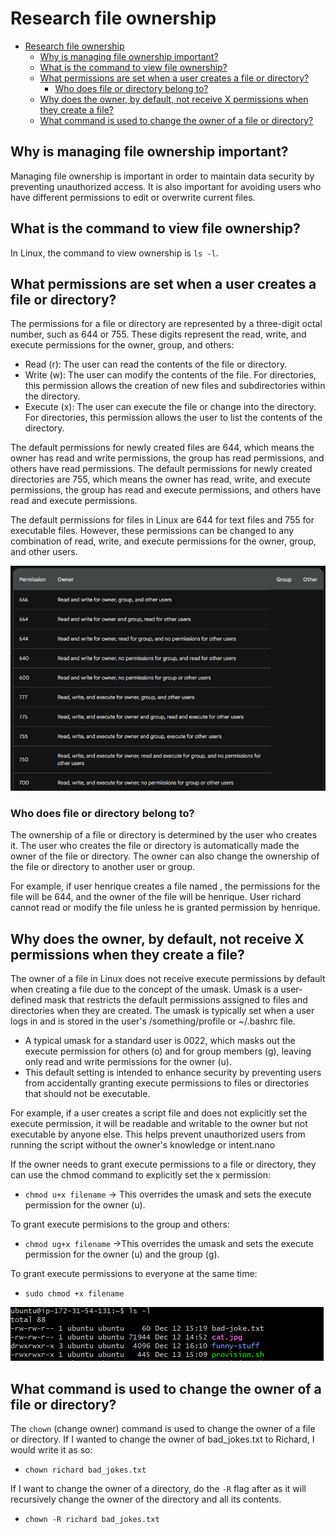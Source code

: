 # Research file ownership

- [Research file ownership](#research-file-ownership)
  - [Why is managing file ownership important?](#why-is-managing-file-ownership-important)
  - [What is the command to view file ownership?](#what-is-the-command-to-view-file-ownership)
  - [What permissions are set when a user creates a file or directory?](#what-permissions-are-set-when-a-user-creates-a-file-or-directory)
    - [Who does file or directory belong to?](#who-does-file-or-directory-belong-to)
  - [Why does the owner, by default, not receive X permissions when they create a file?](#why-does-the-owner-by-default-not-receive-x-permissions-when-they-create-a-file)
  - [What command is used to change the owner of a file or directory?](#what-command-is-used-to-change-the-owner-of-a-file-or-directory)


## Why is managing file ownership important?

Managing file ownership is important in order to maintain data security by preventing unauthorized access.
It is also important for avoiding users who have different permissions to edit or overwrite current files.

## What is the command to view file ownership?

In Linux, the command to view ownership is `ls -l`.

## What permissions are set when a user creates a file or directory? 

The permissions for a file or directory are represented by a three-digit octal number, such as 644 or 755. These digits represent the read, write, and execute permissions for the owner, group, and others:

* Read (r): The user can read the contents of the file or directory.
* Write (w): The user can modify the contents of the file. For directories, this permission allows the creation of new files and subdirectories within the directory.
* Execute (x): The user can execute the file or change into the directory. For directories, this permission allows the user to list the contents of the directory.

The default permissions for newly created files are 644, which means the owner has read and write permissions, the group has read permissions, and others have read permissions. The default permissions for newly created directories are 755, which means the owner has read, write, and execute permissions, the group has read and execute permissions, and others have read and execute permissions.

The default permissions for files in Linux are 644 for text files and 755 for executable files. However, these permissions can be changed to any combination of read, write, and execute permissions for the owner, group, and other users.

![Screenshot permissions-file-directory.png](<../readme-images/Screenshot permissions-file-directory.png>)

### Who does file or directory belong to?


The ownership of a file or directory is determined by the user who creates it. The user who creates the file or directory is automatically made the owner of the file or directory. The owner can also change the ownership of the file or directory to another user or group.

For example, if user henrique creates a file named <myfile>, the permissions for the file will be 644, and the owner of the file will be henrique. User richard cannot read or modify the file unless he is granted permission by henrique.

## Why does the owner, by default, not receive X permissions when they create a file?

The owner of a file in Linux does not receive execute permissions by default when creating a file due to the concept of the umask.
Umask is a user-defined mask that restricts the default permissions assigned to files and directories when they are created. The umask is typically set when a user logs in and is stored in the user's /something/profile or ~/.bashrc file. 

* A typical umask for a standard user is 0022, which masks out the execute permission for others (o) and for group members (g), leaving only read and write permissions for the owner (u).
* This default setting is intended to enhance security by preventing users from accidentally granting execute permissions to files or directories that should not be executable.

For example, if a user creates a script file and does not explicitly set the execute permission, it will be readable and writable to the owner but not executable by anyone else. This helps prevent unauthorized users from running the script without the owner's knowledge or intent.nano

If the owner needs to grant execute permissions to a file or directory, they can use the chmod command to explicitly set the x permission:
* `chmod u+x filename` -> This overrides the umask and sets the execute permission for the owner (u).

To grant execute permisions to the group and others: 
* `chmod ug+x filename` ->This overrides the umask and sets the execute permission for the owner (u) and the group (g).

To grant execute permissions to everyone at the same time:
* `sudo chmod +x filename`

![Screenshot-file-permissions-owner.png](../readme-images/Screenshot-file-permissions-owner.png)

## What command is used to change the owner of a file or directory?

The `chown` (change owner) command is used to change the owner of a file or directory. 
If I wanted to change the owner of bad_jokes.txt to Richard, I would write it as so:
* `chown richard bad_jokes.txt`

If I want to change the owner of a directory, do the `-R` flag after as it will recursively change the owner of the directory and all its contents.
* `chown -R richard bad_jokes.txt`



